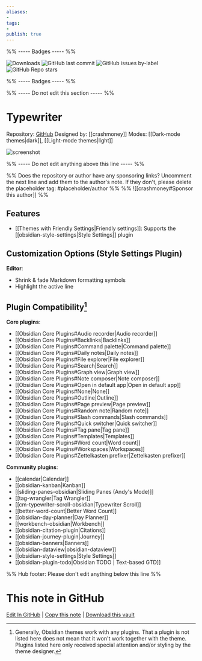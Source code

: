 ```yaml
---
aliases:
- 
tags: 
- 
publish: true
---
```


%% ----- Badges ----- %%

![Downloads](https://img.shields.io/badge/downloads-292127-573E7A?style=for-the-badge&logo=)
![GitHub last commit](https://img.shields.io/github/last-commit/crashmoney/obsidian-typewriter?color=573E7A&label=last%20update&logo=github&style=for-the-badge)
![GitHub issues by-label](https://img.shields.io/github/issues/crashmoney/obsidian-typewriter/help%20wanted?color=573E7A&logo=github&style=for-the-badge) 
![GitHub Repo stars](https://img.shields.io/github/stars/crashmoney/obsidian-typewriter?color=573E7A&logo=github&style=for-the-badge)

%% ----- Badges ----- %%

%% ----- Do not edit this section ----- %%

# Typewriter

Repository: [GitHub](https://github.com/crashmoney/obsidian-typewriter)
Designed by: [[crashmoney]]
Modes: [[Dark-mode themes|dark]], [[Light-mode themes|light]]



![screenshot](https://github.com/crashmoney/obsidian-typewriter/raw/HEAD/cover.jpg)

%% ----- Do not edit anything above this line ----- %% 

%% Does the repository or author have any sponsoring links? Uncomment the next line and add them to the author's note. If they don't, please delete the placeholder tag: #placeholder/author %%
%% ![[crashmoney#Sponsor this author]] %%


## Features

- [[Themes with Friendly Settings|Friendly settings]]: Supports the [[obsidian-style-settings|Style Settings]] plugin

## Customization Options (Style Settings Plugin) 

**Editor**: 
- Shrink & fade Markdown formatting symbols
- Highlight the active line

## Plugin Compatibility[^1]

**Core plugins**:
- [[Obsidian Core Plugins#Audio recorder|Audio recorder]]
- [[Obsidian Core Plugins#Backlinks|Backlinks]]
- [[Obsidian Core Plugins#Command palette|Command palette]]
- [[Obsidian Core Plugins#Daily notes|Daily notes]]
- [[Obsidian Core Plugins#File explorer|File explorer]]
- [[Obsidian Core Plugins#Search|Search]]
- [[Obsidian Core Plugins#Graph view|Graph view]]
- [[Obsidian Core Plugins#Note composer|Note composer]]
- [[Obsidian Core Plugins#Open in default app|Open in default app]]
- [[Obsidian Core Plugins#None|None]]
- [[Obsidian Core Plugins#Outline|Outline]]
- [[Obsidian Core Plugins#Page preview|Page preview]]
- [[Obsidian Core Plugins#Random note|Random note]]
- [[Obsidian Core Plugins#Slash commands|Slash commands]]
- [[Obsidian Core Plugins#Quick switcher|Quick switcher]]
- [[Obsidian Core Plugins#Tag pane|Tag pane]]
- [[Obsidian Core Plugins#Templates|Templates]]
- [[Obsidian Core Plugins#Word count|Word count]]
- [[Obsidian Core Plugins#Workspaces|Workspaces]]
- [[Obsidian Core Plugins#Zettelkasten prefixer|Zettelkasten prefixer]]

**Community plugins**:
- [[calendar|Calendar]]
- [[obsidian-kanban|Kanban]]
- [[sliding-panes-obsidian|Sliding Panes (Andy's Mode)]]
- [[tag-wrangler|Tag Wrangler]]
- [[cm-typewriter-scroll-obsidian|Typewriter Scroll]]
- [[better-word-count|Better Word Count]]
- [[obsidian-day-planner|Day Planner]]
- [[workbench-obsidian|Workbench]]
- [[obsidian-citation-plugin|Citations]]
- [[obsidian-journey-plugin|Journey]]
- [[obsidian-banners|Banners]]
- [[obsidian-dataview|obsidian-dataview]]
- [[obsidian-style-settings|Style Settings]]
- [[obsidian-plugin-todo|Obsidian TODO | Text-based GTD]]

[^1]: Generally, Obsidian themes work with any plugins. That a plugin is not listed here does not mean that it won't work together with the theme. Plugins listed here only received special attention and/or styling by the theme designer.

%% Hub footer: Please don't edit anything below this line %%

# This note in GitHub

<span class="git-footer">[Edit In GitHub](https://github.dev/obsidian-community/obsidian-hub/blob/main/02%20-%20Community%20Expansions/02.05%20All%20Community%20Expansions/Themes/Typewriter.md "git-hub-edit-note") | [Copy this note](https://raw.githubusercontent.com/obsidian-community/obsidian-hub/main/02%20-%20Community%20Expansions/02.05%20All%20Community%20Expansions/Themes/Typewriter.md "git-hub-copy-note") | [Download this vault](https://github.com/obsidian-community/obsidian-hub/archive/refs/heads/main.zip "git-hub-download-vault") </span>
